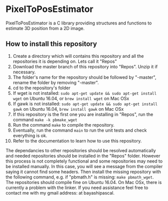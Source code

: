 # PixelToPosEstimator
PixelToPosEstimator is a C library providing structures and functions to estimate 3D position from a 2D image.

## How to install this repository
1) Create a directory which will contains this repository and all the repositories it is depending on. Lets call it "Repos"
2) Download the master branch of this repository into "Repos". Unzip it if necessary.
3) The folder's name for the repository should be followed by "-master", rename the folder by removing "-master".
4) cd to the repository's folder
5) If wget is not installed: ```sudo apt-get update && sudo apt-get install wget``` on Ubuntu 16.04, or ```brew install wget``` on Mac OSx
6) If gawk is not installed: ```sudo apt-get update && sudo apt-get install gawk```  on Ubuntu 16.04, ```brew install gawk``` on Mac OSx
7) If this repository is the first one you are installing in "Repos", run the command ```make -k pbmake_wget```
8) Run the command ```make``` to compile the repository. 
9) Eventually, run the command ```main``` to run the unit tests and check everything is ok.
10) Refer to the documentation to learn how to use this repository.

The dependancies to other repositories should be resolved automatically and needed repositories should be installed in the "Repos" folder. However this process is not completely functional and some repositories may need to be installed manually. In this case, you will see a message from the compiler saying it cannot find some headers. Then install the missing repository with the following command, e.g. if "pbmath.h" is missing: ```make pbmath_wget```. The repositories should compile fine on Ubuntu 16.04. On Mac OSx, there is currently a problem with the linker.
If you need assistance feel free to contact me with my gmail address: at bayashipascal.
